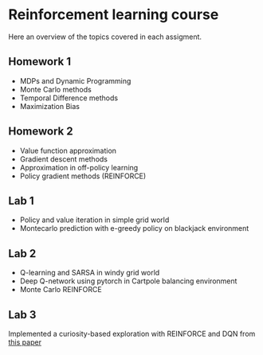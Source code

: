 # Reinforcement learning course
Here an overview of the topics covered in each assigment.

## Homework 1
- MDPs and Dynamic Programming
- Monte Carlo methods
- Temporal Difference methods
- Maximization Bias

## Homework 2
- Value function approximation
- Gradient descent methods
- Approximation in off-policy learning
- Policy gradient methods (REINFORCE)

## Lab 1
- Policy and value iteration in simple grid world
- Montecarlo prediction with e-greedy policy on blackjack environment

## Lab 2
- Q-learning and SARSA in windy grid world
- Deep Q-network using pytorch in Cartpole balancing environment
- Monte Carlo REINFORCE

## Lab 3
Implemented a curiosity-based exploration with REINFORCE and DQN from [this paper](https://arxiv.org/pdf/1705.05363.pdf)
